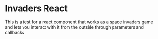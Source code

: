 # Invaders React

This is a test for a react component that works as a space invaders game and lets you interact with it from the outside through parameters and callbacks
